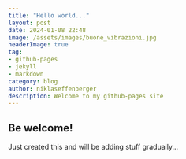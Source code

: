 ```yaml
---
title: "Hello world..."
layout: post
date: 2024-01-08 22:48
image: /assets/images/buone_vibrazioni.jpg
headerImage: true
tag:
- github-pages
- jekyll
- markdown
category: blog
author: niklaseffenberger
description: Welcome to my github-pages site
---
```


## Be welcome!

Just created this and will be adding stuff gradually...
